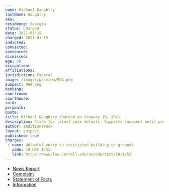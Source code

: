 ```yaml
---
name: Michael Daughtry
lastName: Daughtry
aka:
residence: Georgia
status: Charged
date: 2021-01-15
charged: 2021-01-15
indicted:
convicted: 
sentenced: 
dismissed: 
age: 58
occupation:
affiliations:
jurisdiction: Federal
image: /images/preview/094.png
suspect: 094.png
booking:
courtroom:
courthouse:
raid:
perpwalk:
quote:
title: Michael Daughtry charged on January 15, 2021
description: Click for latest case details. Suspects innocent until proven guilty.
author: seditiontrack
layout: suspect
published: true
charges:
 - name: Unlawful entry on restricted building or grounds
   code: 18 USC 1752
   link: https://www.law.cornell.edu/uscode/text/18/1752
---
```

- [News Report](https://www.walb.com/2021/01/19/pelham-man-charged-capitol-incident/)
- [Complaint](https://www.justice.gov/opa/page/file/1356031/download)
- [Statement of Facts](https://www.justice.gov/opa/page/file/1356026/download)
- [Information](https://www.justice.gov/usao-dc/case-multi-defendant/file/1377691/download)
